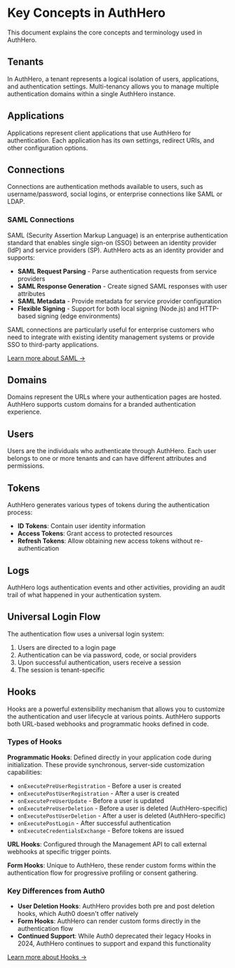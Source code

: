 # Key Concepts in AuthHero

This document explains the core concepts and terminology used in AuthHero.

## Tenants

In AuthHero, a tenant represents a logical isolation of users, applications, and authentication settings. Multi-tenancy allows you to manage multiple authentication domains within a single AuthHero instance.

## Applications

Applications represent client applications that use AuthHero for authentication. Each application has its own settings, redirect URIs, and other configuration options.

## Connections

Connections are authentication methods available to users, such as username/password, social logins, or enterprise connections like SAML or LDAP.

### SAML Connections

SAML (Security Assertion Markup Language) is an enterprise authentication standard that enables single sign-on (SSO) between an identity provider (IdP) and service providers (SP). AuthHero acts as an identity provider and supports:

- **SAML Request Parsing** - Parse authentication requests from service providers
- **SAML Response Generation** - Create signed SAML responses with user attributes
- **SAML Metadata** - Provide metadata for service provider configuration
- **Flexible Signing** - Support for both local signing (Node.js) and HTTP-based signing (edge environments)

SAML connections are particularly useful for enterprise customers who need to integrate with existing identity management systems or provide SSO to third-party applications.

[Learn more about SAML →](/packages/saml/)

## Domains

Domains represent the URLs where your authentication pages are hosted. AuthHero supports custom domains for a branded authentication experience.

## Users

Users are the individuals who authenticate through AuthHero. Each user belongs to one or more tenants and can have different attributes and permissions.

## Tokens

AuthHero generates various types of tokens during the authentication process:

- **ID Tokens**: Contain user identity information
- **Access Tokens**: Grant access to protected resources
- **Refresh Tokens**: Allow obtaining new access tokens without re-authentication

## Logs

AuthHero logs authentication events and other activities, providing an audit trail of what happened in your authentication system.

## Universal Login Flow

The authentication flow uses a universal login system:

1. Users are directed to a login page
2. Authentication can be via password, code, or social providers
3. Upon successful authentication, users receive a session
4. The session is tenant-specific

## Hooks

Hooks are a powerful extensibility mechanism that allows you to customize the authentication and user lifecycle at various points. AuthHero supports both URL-based webhooks and programmatic hooks defined in code.

### Types of Hooks

**Programmatic Hooks**: Defined directly in your application code during initialization. These provide synchronous, server-side customization capabilities:

- `onExecutePreUserRegistration` - Before a user is created
- `onExecutePostUserRegistration` - After a user is created
- `onExecutePreUserUpdate` - Before a user is updated
- `onExecutePreUserDeletion` - Before a user is deleted (AuthHero-specific)
- `onExecutePostUserDeletion` - After a user is deleted (AuthHero-specific)
- `onExecutePostLogin` - After successful authentication
- `onExecuteCredentialsExchange` - Before tokens are issued

**URL Hooks**: Configured through the Management API to call external webhooks at specific trigger points.

**Form Hooks**: Unique to AuthHero, these render custom forms within the authentication flow for progressive profiling or consent gathering.

### Key Differences from Auth0

- **User Deletion Hooks**: AuthHero provides both pre and post deletion hooks, which Auth0 doesn't offer natively
- **Form Hooks**: AuthHero can render custom forms directly in the authentication flow
- **Continued Support**: While Auth0 deprecated their legacy Hooks in 2024, AuthHero continues to support and expand this functionality

[Learn more about Hooks →](/auth0-comparison/hooks)
